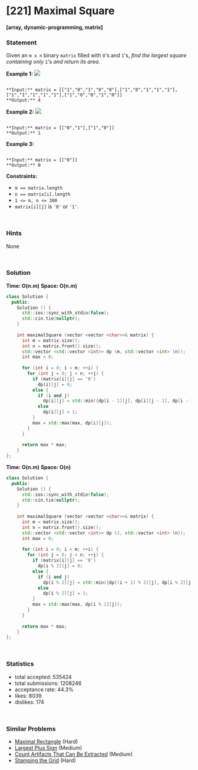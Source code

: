 # [221] Maximal Square

**[array, dynamic-programming, matrix]**

### Statement

Given an `m x n` binary `matrix` filled with `0`'s and `1`'s, *find the largest square containing only* `1`'s *and return its area*.


**Example 1:**
![](https://assets.leetcode.com/uploads/2020/11/26/max1grid.jpg)

```

**Input:** matrix = [["1","0","1","0","0"],["1","0","1","1","1"],["1","1","1","1","1"],["1","0","0","1","0"]]
**Output:** 4

```

**Example 2:**
![](https://assets.leetcode.com/uploads/2020/11/26/max2grid.jpg)

```

**Input:** matrix = [["0","1"],["1","0"]]
**Output:** 1

```

**Example 3:**

```

**Input:** matrix = [["0"]]
**Output:** 0

```

**Constraints:**
* `m == matrix.length`
* `n == matrix[i].length`
* `1 <= m, n <= 300`
* `matrix[i][j]` is `'0'` or `'1'`.


<br>

### Hints

None

<br>

### Solution

**Time: O(n.m)**
**Space: O(n.m)**

```cpp
class Solution {
  public:
    Solution () {
      std::ios::sync_with_stdio(false);
      std::cin.tie(nullptr);
    }
  
    int maximalSquare (vector <vector <char>>& matrix) {
      int m = matrix.size();
      int n = matrix.front().size();
      std::vector <std::vector <int>> dp (m, std::vector <int> (n));
      int max = 0;
      
      for (int i = 0; i < m; ++i) {
        for (int j = 0; j < n; ++j) {
          if (matrix[i][j] == '0')
            dp[i][j] = 0;
          else {
            if (i and j)
              dp[i][j] = std::min({dp[i - 1][j], dp[i][j - 1], dp[i - 1][j - 1]}) + 1;
            else
              dp[i][j] = 1;
          }
          max = std::max(max, dp[i][j]);
        }
      }
      
      return max * max;
    }
};
```

**Time: O(n.m)**
**Space: O(n)**

```cpp
class Solution {
  public:
    Solution () {
      std::ios::sync_with_stdio(false);
      std::cin.tie(nullptr);
    }
  
    int maximalSquare (vector <vector <char>>& matrix) {
      int m = matrix.size();
      int n = matrix.front().size();
      std::vector <std::vector <int>> dp (2, std::vector <int> (n));
      int max = 0;
      
      for (int i = 0; i < m; ++i) {
        for (int j = 0; j < n; ++j) {
          if (matrix[i][j] == '0')
            dp[i % 2][j] = 0;
          else {
            if (i and j)
              dp[i % 2][j] = std::min({dp[(i + 1) % 2][j], dp[i % 2][j - 1], dp[(i + 1) % 2][j - 1]}) + 1;
            else
              dp[i % 2][j] = 1;
          }
          max = std::max(max, dp[i % 2][j]);
        }
      }
      
      return max * max;
    }
};
```

<br>

### Statistics

- total accepted: 535424
- total submissions: 1208246
- acceptance rate: 44.3%
- likes: 8039
- dislikes: 174

<br>

### Similar Problems

- [Maximal Rectangle](https://leetcode.com/problems/maximal-rectangle) (Hard)
- [Largest Plus Sign](https://leetcode.com/problems/largest-plus-sign) (Medium)
- [Count Artifacts That Can Be Extracted](https://leetcode.com/problems/count-artifacts-that-can-be-extracted) (Medium)
- [Stamping the Grid](https://leetcode.com/problems/stamping-the-grid) (Hard)
